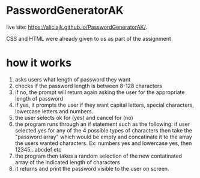 # PasswordGeneratorAK
live site: 
https://aliciajk.github.io/PasswordGeneratorAK/.

CSS and HTML were already given to us as part of the assignment

# how it works
1. asks users what length of password they want
2. checks if the password length is between 8-128 characters
3. if no, the prompt will return again asking the user for the appropriate length of password
4. if yes, it prompts the user if they want capital letters, special characters, lowercase letters and numbers. 
5. the user selects ok for (yes) and cancel for (no)
6. the program runs through an if statement such as the following: if user selected yes for any of the 4 possible types of characters then take the "password array" which would be empty and concatinate it to the array the users wanted characters. Ex: numbers yes and lowercase yes, then 12345...abcdef etc 
7. the program then takes a random selection of the new contatinated array of the indicated length of characters 
8. it returns and print the password visible to the user on screen.
